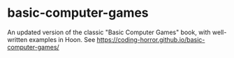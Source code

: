 # basic-computer-games
An updated version of the classic "Basic Computer Games" book, with well-written examples in Hoon. See https://coding-horror.github.io/basic-computer-games/
